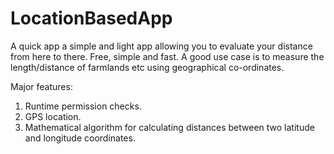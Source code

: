 # LocationBasedApp
A quick app a simple and light app allowing you to evaluate your distance from here to there. Free, simple and fast. A good use case is to measure the length/distance of farmlands etc using geographical co-ordinates.

Major features: 
1. Runtime permission checks.
2. GPS location.
3. Mathematical algorithm for calculating distances between two latitude and longitude coordinates.
